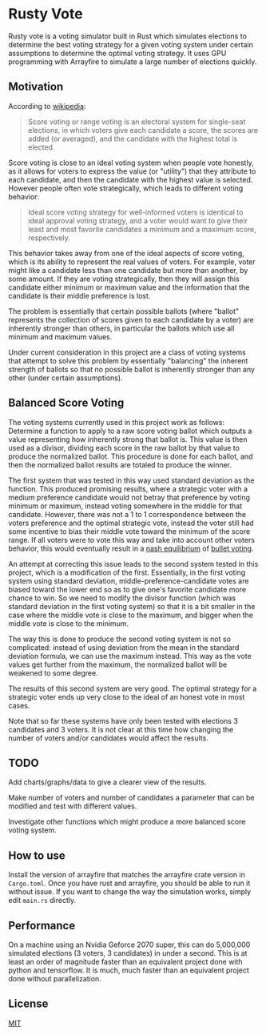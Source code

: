 # Rusty Vote

Rusty vote is a voting simulator built in Rust which simulates elections to determine the best voting strategy for a given voting system under certain assumptions to determine the optimal voting strategy. It uses GPU programming with Arrayfire to simulate a large number of elections quickly.

## Motivation

According to [wikipedia](https://en.wikipedia.org/wiki/Score_voting):
> Score voting or range voting is an electoral system for single-seat elections, in which voters give each candidate a score, the scores are added (or averaged), and the candidate with the highest total is elected.

Score voting is close to an ideal voting system when people vote honestly, as it allows for voters to express the value (or "utility") that they attribute to each candidate, and then the candidate with the highest value is selected. However people often vote strategically, which leads to different voting behavior:
> Ideal score voting strategy for well-informed voters is identical to ideal approval voting strategy, and a voter would want to give their least and most favorite candidates a minimum and a maximum score, respectively. 

This behavior takes away from one of the ideal aspects of score voting, which is its ability to represent the real values of voters. For example, voter might like a candidate less than one candidate but more than another, by some amount. If they are voting strategically, then they will assign this candidate either minimum or maximum value and the information that the candidate is their middle preference is lost.

The problem is essentially that certain possible ballots (where "ballot" represents the collection of scores given to each candidate by a voter) are inherently stronger than others, in particular the ballots which use all minimum and maximum values.

Under current consideration in this project are a class of voting systems that attempt to solve this problem by essentially "balancing" the inherent strength of ballots so that no possible ballot is inherently stronger than any other (under certain assumptions).

## Balanced Score Voting

The voting systems currently used in this project work as follows:
Determine a function to apply to a raw score voting ballot which outputs a value representing how inherently strong that ballot is. This value is then used as a divisor, dividing each score in the raw ballot by that value to produce the normalized ballot. This procedure is done for each ballot, and then the normalized ballot results are totaled to produce the winner.

The first system that was tested in this way used standard deviation as the function. This produced promising results, where a strategic voter with a medium preference candidate would not betray that preference by voting minimum or maximum, instead voting somewhere in the middle for that candidate. However, there was not a 1 to 1 correspondence between the voters preference and the optimal strategic vote, instead the voter still had some incentive to bias their middle vote toward the minimum of the score range. If all voters were to vote this way and take into account other voters behavior, this would eventually result in a [nash equilibrium](https://en.wikipedia.org/wiki/Nash_equilibrium) of [bullet voting](https://en.wikipedia.org/wiki/Bullet_voting).

An attempt at correcting this issue leads to the second system tested in this project, which is a modification of the first. Essentially, in the first voting system using standard deviation, middle-preference-candidate votes are biased toward the lower end so as to give one's favorite candidate more chance to win.  So we need to modify the divisor function (which was standard deviation in the first voting system) so that it is a bit smaller in the case where the middle vote is close to the maximum, and bigger when the middle vote is close to the minimum.

The way this is done to produce the second voting system is not so complicated: instead of using deviation from the mean in the standard deviation formula, we can use the maximum instead. This way as the vote values get further from the maximum, the normalized ballot will be weakened to some degree. 

The results of this second system are very good. The optimal strategy for a strategic voter ends up very close to the ideal of an honest vote in most cases.

Note that so far these systems have only been tested with elections 3 candidates and 3 voters. It is not clear at this time how changing the number of voters and/or candidates would affect the results.

## TODO

Add charts/graphs/data to give a clearer view of the results.

Make number of voters and number of candidates a parameter that can be modified and test with different values.

Investigate other functions which might produce a more balanced score voting system. 

## How to use

Install the version of arrayfire that matches the arrayfire crate version in `Cargo.toml`. Once you have rust and arrayfire, you should be able to run it without issue. If you want to change the way the simulation works, simply edit `main.rs` directly.

## Performance

On a machine using an Nvidia Geforce 2070 super, this can do 5,000,000 simulated elections (3 voters, 3 candidates) in under a second. This is at least an order of magnitude faster than an equivalent project done with python and tensorflow. It is much, much faster than an equivalent project done without parallelization.  

## License
[MIT](https://choosealicense.com/licenses/mit/)